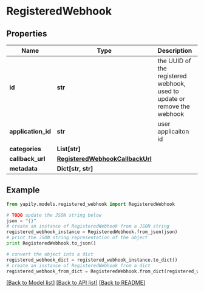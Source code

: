 # RegisteredWebhook


## Properties
Name | Type | Description | Notes
------------ | ------------- | ------------- | -------------
**id** | **str** | the UUID of the registered webhook, used to update or remove the webhook | [optional] 
**application_id** | **str** | user applicaiton id | [optional] 
**categories** | **List[str]** |  | [optional] 
**callback_url** | [**RegisteredWebhookCallbackUrl**](RegisteredWebhookCallbackUrl.md) |  | [optional] 
**metadata** | **Dict[str, str]** |  | [optional] 

## Example

```python
from yapily.models.registered_webhook import RegisteredWebhook

# TODO update the JSON string below
json = "{}"
# create an instance of RegisteredWebhook from a JSON string
registered_webhook_instance = RegisteredWebhook.from_json(json)
# print the JSON string representation of the object
print RegisteredWebhook.to_json()

# convert the object into a dict
registered_webhook_dict = registered_webhook_instance.to_dict()
# create an instance of RegisteredWebhook from a dict
registered_webhook_from_dict = RegisteredWebhook.from_dict(registered_webhook_dict)
```
[[Back to Model list]](../README.md#documentation-for-models) [[Back to API list]](../README.md#documentation-for-api-endpoints) [[Back to README]](../README.md)


